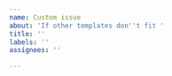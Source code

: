 ```yaml
---
name: Custom issue
about: 'If other templates don''t fit '
title: ''
labels: ''
assignees: ''

---
```



